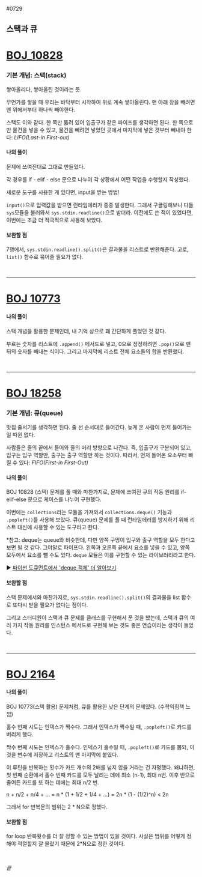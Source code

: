 #0729

## 스택과 큐

# [BOJ_10828](https://www.acmicpc.net/problem/10828)

### 기본 개념: 스택(stack)

쌓아올리다, 쌓아올린 것이라는 뜻.

무언가를 쌓을 때 우리는 바닥부터 시작하여 위로 계속 쌓아올린다. 맨 아래 장을 빼려면 맨 위에서부터 하나씩 빼야한다. 

스택도 이와 같다. 한 쪽만 뚫려 있어 입출구가 같은 파이프를 생각하면 된다. 한 쪽으로만 물건을 넣을 수 있고, 물건을 빼려면 넣었던 곳에서 마지막에 넣은 것부터 빼내야 한다: *LIFO(Last-in First-out)*

#### 나의 풀이

문제에 쓰여진대로 그대로 만들었다. 

각 경우를 if - elif - else 문으로 나누어 각 상황에서 어떤 작업을 수행할지 작성했다.

새로운 도구를 사용한 게 있다면, input을 받는 방법!

`input()`으로 입력값을 받으면 런타임에러가 종종 발생한다. 그래서 구글링해보니 다들 `sys`모듈을 불러와서 `sys.stdin.readline()`으로 받더라. 이전에도 쓴 적이 있었다면, 이번에는 조금 더 적극적으로 사용해 보았다.

#### 보완할 점

7행에서, `sys.stdin.readline().split()`은 결과물을 리스트로 반환해준다. 고로, `list()` 함수로 묶어줄 필요가 없다. 

<br/>

---

# [BOJ 10773](https://www.acmicpc.net/problem/10773)

#### 나의 풀이

스택 개념을 활용한 문제인데, 내 기억 상으로 꽤 간단하게 풀었던 것 같다.

부르는 숫자를 리스트에 `.append()` 메서드로 넣고, 0으로 정정하려면 `.pop()`으로 맨 뒤의 숫자를 빼내는 식이다. 그리고 마지막에 리스트 전체 요소들의 합을 반환했다.

<br/>

---

# [BOJ 18258](https://www.acmicpc.net/problem/18258)

### 기본 개념: 큐(queue)

맛집 줄서기를 생각하면 된다. 줄 선 순서대로 들어간다. 늦게 온 사람이 먼저 들어가는 일 따윈 없다. 

사람들은 줄의 끝에서 들어와 줄의 머리 방향으로 나간다. 즉, 입출구가 구분되어 있고, 입구는 입구 역할만, 출구는 출구 역할만 하는 것이다. 따라서, 먼저 들어온 요소부터 빠질 수 있다: *FIFO(First-in First-Out)*

#### 나의 풀이

BOJ 10828 (스택) 문제를 풀 때와 마찬가지로, 문제에 쓰여진 큐의 작동 원리를 if-elif-else 문으로 케이스를 나누어 구현했다. 

이번에는 `collections`라는 모듈을 가져와서 `collections.deque()` 기능과 `.popleft()`를 사용해 보았다. 큐(queue) 문제를 풀 때 런타임에러를 방지하기 위해 리스트 대신에 사용할 수 있는 도구라고 한다.

*참고: deque는 queue와 비슷한데, 다만 양쪽 구멍이 입구와 출구 역할을 모두 한다고 보면 될 것 같다. 그야말로 파이프다. 왼쪽과 오른쪽 끝에서 요소를 넣을 수 있고, 양쪽 모두에서 요소를 뺄 수도 있다. `deque` 모듈은 이를 구현할 수 있는 라이브러리라고 한다.

▶ [파이썬 도큐먼트에서 'deque 객체' 더 알아보기](https://docs.python.org/ko/3/library/collections.html?highlight=deque#collections.deque)

#### 보완할 점

스택 문제에서와 마찬가지로, `sys.stdin.readline().split()`의 결과물을 list 함수로 또다시 받을 필요가 없다는 점이다.

그리고 스터디원이 스택과 큐 문제를 클래스를 구현해서 푼 것을 봤는데, 스택과 큐의 여러 가지 작동 원리를 인스턴스 메서드로 구현해 보는 것도 좋은 연습이라는 생각이 들었다.

<br/>

---

# [BOJ 2164](https://www.acmicpc.net/problem/2164)

#### 나의 풀이

BOJ 10773(스택 활용) 문제처럼, 큐를 활용한 낮은 단계의 문제였다. (수학익힘책 느낌)

홀수 번째 시도는 인덱스가 짝수다. 그래서 인덱스가 짝수일 때, `.popleft()`로 카드를 버리게 했다.

짝수 번째 시도는 인덱스가 홀수다. 인덱스가 홀수일 때, `.popleft()`로 카드를 뽑되, 이것을 변수에 저장하고 리스트의 맨 마지막에 붙였다.

이 루틴을 반복하는 횟수가 카드 개수의 2배를 넘지 않을 거라는 건 자명했다. 왜냐하면, 첫 번째 순환에서 홀수 번째 카드를 모두 날리는 데에 최소 (n-1), 최대 n번. 이후 반으로 줄어든 카드를 또 하는 데에는 최대 n/2 번.

n + n/2 + n/4 + ... = n * (1 + 1/2 + 1/4 + ...) = 2n * (1 - (1/2)^n) < 2n

그래서 for 반복문의 범위는 2 * N으로 정했다.

#### 보완할 점

for loop 반복횟수를 더 잘 정할 수 있는 방법이 있을 것이다. 사실은 범위를 어떻게 정해야 적절할지 잘 몰랐기 때문에 2*N으로 정한 것이다.

<br/>

*끝*